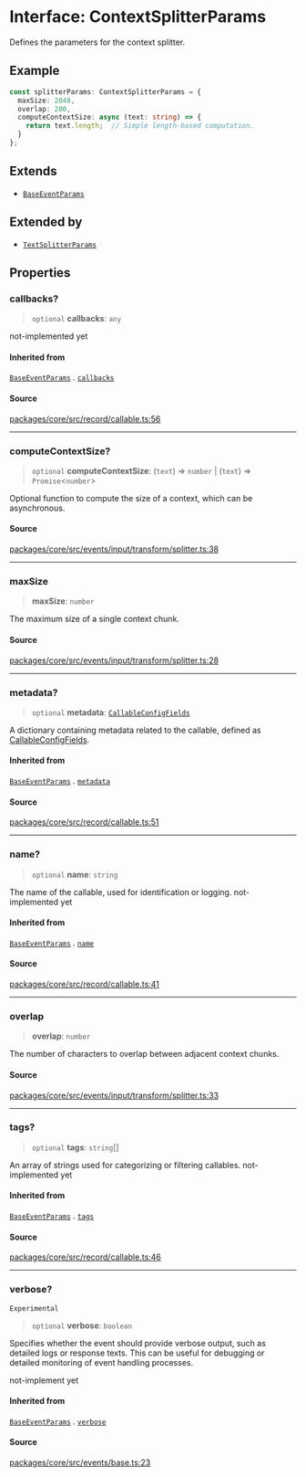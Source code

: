 # Interface: ContextSplitterParams

Defines the parameters for the context splitter.

## Example

```typescript
const splitterParams: ContextSplitterParams = {
  maxSize: 2048,
  overlap: 200,
  computeContextSize: async (text: string) => {
    return text.length;  // Simple length-based computation.
  }
};
```

## Extends

- [`BaseEventParams`](../../../../base/interfaces/BaseEventParams.md)

## Extended by

- [`TextSplitterParams`](TextSplitterParams.md)

## Properties

### callbacks?

> `optional` **callbacks**: `any`

not-implemented yet

#### Inherited from

[`BaseEventParams`](../../../../base/interfaces/BaseEventParams.md) . [`callbacks`](../../../../base/interfaces/BaseEventParams.md#callbacks)

#### Source

[packages/core/src/record/callable.ts:56](https://github.com/VictorS67/encre/blob/42c3bddca4be2d23ad959c1c99381eefbf43789c/packages/core/src/record/callable.ts#L56)

***

### computeContextSize?

> `optional` **computeContextSize**: (`text`) => `number` \| (`text`) => `Promise`\<`number`\>

Optional function to compute the size of a context, which can be asynchronous.

#### Source

[packages/core/src/events/input/transform/splitter.ts:38](https://github.com/VictorS67/encre/blob/42c3bddca4be2d23ad959c1c99381eefbf43789c/packages/core/src/events/input/transform/splitter.ts#L38)

***

### maxSize

> **maxSize**: `number`

The maximum size of a single context chunk.

#### Source

[packages/core/src/events/input/transform/splitter.ts:28](https://github.com/VictorS67/encre/blob/42c3bddca4be2d23ad959c1c99381eefbf43789c/packages/core/src/events/input/transform/splitter.ts#L28)

***

### metadata?

> `optional` **metadata**: [`CallableConfigFields`](../../../../../record/callable/type-aliases/CallableConfigFields.md)

A dictionary containing metadata related to the callable, defined as [CallableConfigFields](../../../../../record/callable/type-aliases/CallableConfigFields.md).

#### Inherited from

[`BaseEventParams`](../../../../base/interfaces/BaseEventParams.md) . [`metadata`](../../../../base/interfaces/BaseEventParams.md#metadata)

#### Source

[packages/core/src/record/callable.ts:51](https://github.com/VictorS67/encre/blob/42c3bddca4be2d23ad959c1c99381eefbf43789c/packages/core/src/record/callable.ts#L51)

***

### name?

> `optional` **name**: `string`

The name of the callable, used for identification or logging. not-implemented yet

#### Inherited from

[`BaseEventParams`](../../../../base/interfaces/BaseEventParams.md) . [`name`](../../../../base/interfaces/BaseEventParams.md#name)

#### Source

[packages/core/src/record/callable.ts:41](https://github.com/VictorS67/encre/blob/42c3bddca4be2d23ad959c1c99381eefbf43789c/packages/core/src/record/callable.ts#L41)

***

### overlap

> **overlap**: `number`

The number of characters to overlap between adjacent context chunks.

#### Source

[packages/core/src/events/input/transform/splitter.ts:33](https://github.com/VictorS67/encre/blob/42c3bddca4be2d23ad959c1c99381eefbf43789c/packages/core/src/events/input/transform/splitter.ts#L33)

***

### tags?

> `optional` **tags**: `string`[]

An array of strings used for categorizing or filtering callables. not-implemented yet

#### Inherited from

[`BaseEventParams`](../../../../base/interfaces/BaseEventParams.md) . [`tags`](../../../../base/interfaces/BaseEventParams.md#tags)

#### Source

[packages/core/src/record/callable.ts:46](https://github.com/VictorS67/encre/blob/42c3bddca4be2d23ad959c1c99381eefbf43789c/packages/core/src/record/callable.ts#L46)

***

### verbose?

`Experimental`

> `optional` **verbose**: `boolean`

Specifies whether the event should provide verbose output, such as detailed logs or response texts.
This can be useful for debugging or detailed monitoring of event handling processes.

not-implement yet

#### Inherited from

[`BaseEventParams`](../../../../base/interfaces/BaseEventParams.md) . [`verbose`](../../../../base/interfaces/BaseEventParams.md#verbose)

#### Source

[packages/core/src/events/base.ts:23](https://github.com/VictorS67/encre/blob/42c3bddca4be2d23ad959c1c99381eefbf43789c/packages/core/src/events/base.ts#L23)
